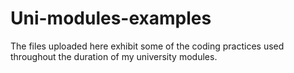 # Uni-modules-examples

The files uploaded here exhibit some of the coding practices used throughout the duration of my university modules.  
